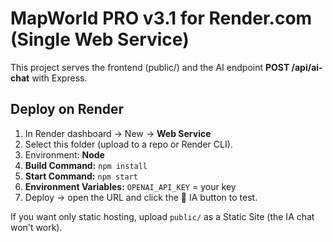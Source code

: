 
# MapWorld PRO v3.1 for Render.com (Single Web Service)

This project serves the frontend (public/) and the AI endpoint **POST /api/ai-chat** with Express.

## Deploy on Render
1. In Render dashboard → New → **Web Service**
2. Select this folder (upload to a repo or Render CLI).
3. Environment: **Node**
4. **Build Command:** `npm install`
5. **Start Command:** `npm start`
6. **Environment Variables:** `OPENAI_API_KEY` = your key
7. Deploy → open the URL and click the 🤖 IA button to test.

If you want only static hosting, upload `public/` as a Static Site (the IA chat won't work).
